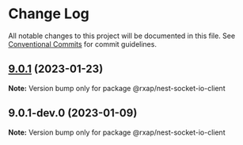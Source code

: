 # Change Log

All notable changes to this project will be documented in this file.
See [Conventional Commits](https://conventionalcommits.org) for commit guidelines.

## [9.0.1](https://gitlab.com/rxap/nest/compare/@rxap/nest-socket-io-client@9.0.1-dev.0...@rxap/nest-socket-io-client@9.0.1) (2023-01-23)

**Note:** Version bump only for package @rxap/nest-socket-io-client

## 9.0.1-dev.0 (2023-01-09)

**Note:** Version bump only for package @rxap/nest-socket-io-client
